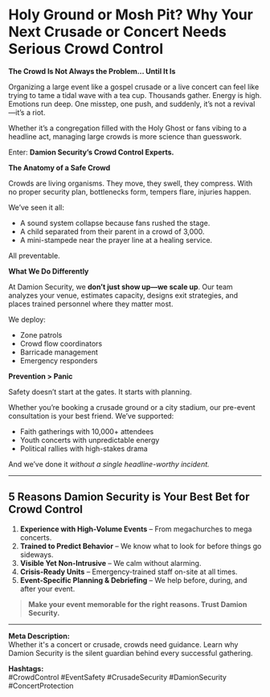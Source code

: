 # Holy Ground or Mosh Pit? Why Your Next Crusade or Concert Needs Serious Crowd Control

**The Crowd Is Not Always the Problem... Until It Is**

Organizing a large event like a gospel crusade or a live concert can feel like trying to tame a tidal wave with a tea cup. Thousands gather. Energy is high. Emotions run deep. One misstep, one push, and suddenly, it’s not a revival—it’s a riot.

Whether it’s a congregation filled with the Holy Ghost or fans vibing to a headline act, managing large crowds is more science than guesswork.

Enter: **Damion Security’s Crowd Control Experts.**

**The Anatomy of a Safe Crowd**

Crowds are living organisms. They move, they swell, they compress. With no proper security plan, bottlenecks form, tempers flare, injuries happen.

We’ve seen it all:
- A sound system collapse because fans rushed the stage.
- A child separated from their parent in a crowd of 3,000.
- A mini-stampede near the prayer line at a healing service.

All preventable.

**What We Do Differently**

At Damion Security, we **don’t just show up—we scale up**. Our team analyzes your venue, estimates capacity, designs exit strategies, and places trained personnel where they matter most.

We deploy:
- Zone patrols
- Crowd flow coordinators
- Barricade management
- Emergency responders

**Prevention > Panic**

Safety doesn’t start at the gates. It starts with planning.

Whether you’re booking a crusade ground or a city stadium, our pre-event consultation is your best friend. We’ve supported:
- Faith gatherings with 10,000+ attendees
- Youth concerts with unpredictable energy
- Political rallies with high-stakes drama

And we’ve done it *without a single headline-worthy incident.*

---

## 5 Reasons Damion Security is Your Best Bet for Crowd Control

1. **Experience with High-Volume Events** – From megachurches to mega concerts.
2. **Trained to Predict Behavior** – We know what to look for before things go sideways.
3. **Visible Yet Non-Intrusive** – We calm without alarming.
4. **Crisis-Ready Units** – Emergency-trained staff on-site at all times.
5. **Event-Specific Planning & Debriefing** – We help before, during, and after your event.

> **Make your event memorable for the right reasons. Trust Damion Security.**

---

**Meta Description:**  
Whether it's a concert or crusade, crowds need guidance. Learn why Damion Security is the silent guardian behind every successful gathering.

**Hashtags:**  
#CrowdControl #EventSafety #CrusadeSecurity #DamionSecurity #ConcertProtection